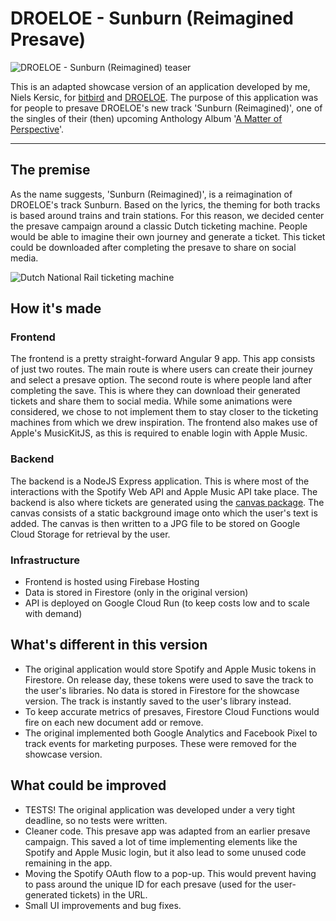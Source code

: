 # DROELOE - Sunburn (Reimagined Presave)

![DROELOE - Sunburn (Reimagined) teaser](https://user-images.githubusercontent.com/10178648/123152129-88b03700-d464-11eb-8b61-7fc64cf87faa.gif)

This is an adapted showcase version of an application developed by me, Niels Kersic, for [bitbird](https://bitbirdofficial.com/) and [DROELOE](https://www.instagram.com/droeloemusic/).
The purpose of this application was for people to presave DROELOE's new track 'Sunburn (Reimagined)', one of the singles of their (then) upcoming Anthology Album '[A Matter of Perspective](https://bitbird.lnk.to/amatterofperspective)'.

---
## The premise
As the name suggests, 'Sunburn (Reimagined)', is a reimagination of DROELOE's track Sunburn. Based on the lyrics, the theming for both tracks is based around trains and train stations. For this reason, we decided center the presave campaign around a classic Dutch ticketing machine. People would be able to imagine their own journey and generate a ticket. This ticket could be downloaded after completing the presave to share on social media.

![Dutch National Rail ticketing machine](https://storage.googleapis.com/nielskersic/static-images/github/sunburn-presave-cover.jpg)

## How it's made
### Frontend
The frontend is a pretty straight-forward Angular 9 app. This app consists of just two routes. The main route is where users can create their journey and select a presave option. The second route is where people land after completing the save. This is where they can download their generated tickets and share them to social media. While some animations were considered, we chose to not implement them to stay closer to the ticketing machines from which we drew inspiration. The frontend also makes use of Apple's MusicKitJS, as this is required to enable login with Apple Music.

### Backend
The backend is a NodeJS Express application. This is where most of the interactions with the Spotify Web API and Apple Music API take place. The backend is also where tickets are generated using the [canvas package](https://www.npmjs.com/package/canvas). The canvas consists of a static background image onto which the user's text is added. The canvas is then written to a JPG file to be stored on Google Cloud Storage for retrieval by the user.

### Infrastructure
- Frontend is hosted using Firebase Hosting
- Data is stored in Firestore (only in the original version)
- API is deployed on Google Cloud Run (to keep costs low and to scale with demand) 

## What's different in this version
- The original application would store Spotify and Apple Music tokens in Firestore. On release day, these tokens were used to save the track to the user's libraries. No data is stored in Firestore for the showcase version. The track is instantly saved to the user's library instead.
- To keep accurate metrics of presaves, Firestore Cloud Functions would fire on each new document add or remove.
- The original implemented both Google Analytics and Facebook Pixel to track events for marketing purposes. These were removed for the showcase version.

## What could be improved
- TESTS! The original application was developed under a very tight deadline, so no tests were written.
- Cleaner code. This presave app was adapted from an earlier presave campaign. This saved a lot of time implementing elements like the Spotify and Apple Music login, but it also lead to some unused code remaining in the app.
- Moving the Spotify OAuth flow to a pop-up. This would prevent having to pass around the unique ID for each presave (used for the user-generated tickets) in the URL.
- Small UI improvements and bug fixes.
